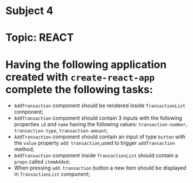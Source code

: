 # Subject 4
# Topic: REACT
# Having the following application created with `create-react-app` complete the following tasks:


- `AddTransaction` component should be rendered inside `TransactionList` component;
- `AddTransaction` component should contain 3 inputs with the following properties `id` and `name` having the following values: `transaction-number`, `transaction-type`, `transaction-amount`;
- `AddTransaction` component should contain an input of type `button` with the `value` property `add transaction`,used to trigger `addTransaction` method;
- `AddTransaction` component inside `TransactionList` should contain a `props` called `itemAdded`;
- When pressing `add transaction` button a new item should be displayed in `TransactionList` component; 